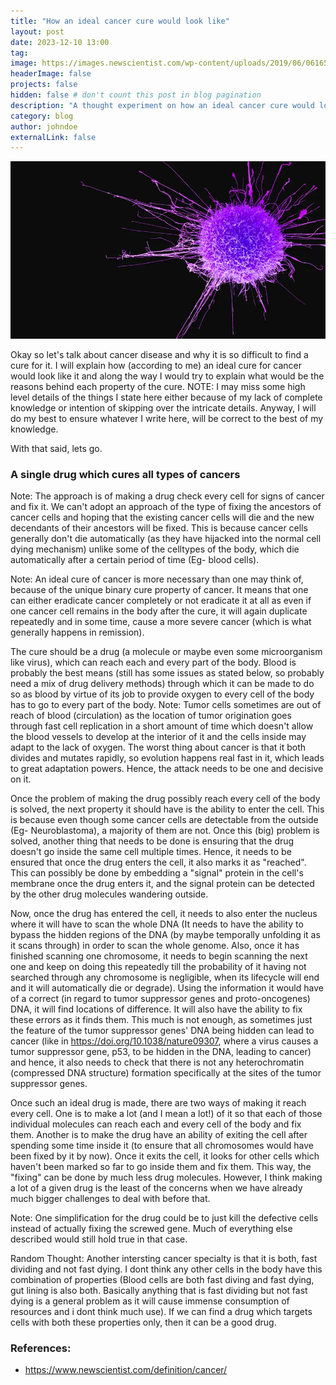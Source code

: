 ```yaml
---
title: "How an ideal cancer cure would look like"
layout: post
date: 2023-12-10 13:00
tag: 
image: https://images.newscientist.com/wp-content/uploads/2019/06/06165424/c0462719-cervical_cancer_cell_sem-spl.jpg
headerImage: false
projects: false
hidden: false # don't count this post in blog pagination
description: "A thought experiment on how an ideal cancer cure would look like."
category: blog
author: johndoe
externalLink: false
---
```


![Intratumour Heterogeneity](/assets/images/cancer_image.png)

Okay so let's talk about cancer disease and why it is so difficult to find a cure for it. I will explain how (according to me) an ideal cure for cancer would look like it and along the way I would try to explain what would be the reasons behind each property of the cure. 
NOTE: I may miss some high level details of the things I state here either because of my lack of complete knowledge or intention of skipping over the intricate details. Anyway, I will do my best to ensure whatever I write here, will be correct to the best of my knowledge. 

With that said, lets go.

### A single drug which cures all types of cancers 

Note: The approach is of making a drug check every cell for signs of cancer and fix it. We can't adopt an approach of the type of fixing the ancestors of cancer cells and hoping that the existing cancer cells will die and the new decendants of their ancestors will be fixed. This is because cancer cells generally don't die automatically (as they have hijacked into the normal cell dying mechanism) unlike some of the celltypes of the body, which die automatically after a certain period of time (Eg- blood cells).

Note: An ideal cure of cancer is more necessary than one may think of, because of the unique binary cure property of cancer. It means that one can either eradicate cancer completely or not eradicate it at all as even if one cancer cell remains in the body after the cure, it will again duplicate repeatedly and in some time, cause a more severe cancer (which is what generally happens in remission).

The cure should be a drug (a molecule or maybe even some microorganism like virus), which can reach each and every part of the body. Blood is probably the best means (still has some issues as stated below, so probably need a mix of drug delivery methods) through which it can be made to do so as blood by virtue of its job to provide oxygen to every cell of the body has to go to every part of the body. 
Note: Tumor cells sometimes are out of reach of blood (circulation) as the location of tumor origination goes through fast cell replication in a short amount of time which doesn't allow the blood vessels to develop at the interior of it and the cells inside may adapt to the lack of oxygen. The worst thing about cancer is that it both divides and mutates rapidly, so evolution happens real fast in it, which leads to great adaptation powers. Hence, the attack needs to be one and decisive on it. 

Once the problem of making the drug possibly reach every cell of the body is solved, the next property it should have is the ability to enter the cell. This is because even though some cancer cells are detectable from the outside (Eg- Neuroblastoma), a majority of them are not. Once this (big) problem is solved, another thing that needs to be done is ensuring that the drug doesn't go inside the same cell multiple times. Hence, it needs to be ensured that once the drug enters the cell, it also marks it as "reached". This can possibly be done by embedding a "signal" protein in the cell's membrane once the drug enters it, and the signal protein can be detected by the other drug molecules wandering outside.

Now, once the drug has entered the cell, it needs to also enter the nucleus where it will have to scan the whole DNA (It needs to have the ability to bypass the hidden regions of the DNA (by maybe temporally unfolding it as it scans through) in order to scan the whole genome. Also, once it has finished scanning one chromosome, it needs to begin scanning the next one and keep on doing this repeatedly till the probability of it having not searched through any chromosome is negligible, when its lifecycle will end and it will automatically die or degrade). Using the information it would have of a correct (in regard to tumor suppressor genes and proto-oncogenes) DNA, it will find locations of difference. It will also have the ability to fix these errors as it finds them. This much is not enough, as sometimes just the feature of the tumor suppressor genes' DNA being hidden can lead to cancer (like in https://doi.org/10.1038/nature09307, where a virus causes a tumor suppressor gene, p53, to be hidden in the DNA, leading to cancer) and hence, it also needs to check that there is not any heterochromatin (compressed DNA structure) formation specifically at the sites of the tumor suppressor genes.

Once such an ideal drug is made, there are two ways of making it reach every cell. One is to make a lot (and I mean a lot!) of it so that each of those individual molecules can reach each and every cell of the body and fix them. Another is to make the drug have an ability of exiting the cell after spending some time inside it (to ensure that all chromosomes would have been fixed by it by now). Once it exits the cell, it looks for other cells which haven't been marked so far to go inside them and fix them. This way, the "fixing" can be done by much less drug molecules. However, I think making a lot of a given drug is the least of the concerns when we have already much bigger challenges to deal with before that.

Note: One simplification for the drug could be to just kill the defective cells instead of actually fixing the screwed gene. Much of everything else described would still hold true in that case.


Random Thought: Another intersting cancer specialty is that it is both, fast dividing and not fast dying. I dont think any other cells in the body have this combination of properties (Blood cells are both fast diving and fast dying, gut lining is also both. Basically anything that is fast dividing but not fast dying is a general problem as it will cause immense consumption of resources and i dont think much use). If we can find a drug which targets cells with both these properties only, then it can be a good drug.

### References: 

- https://www.newscientist.com/definition/cancer/